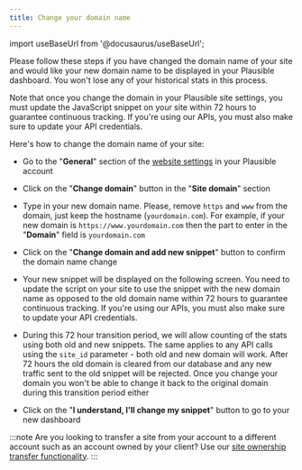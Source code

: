 ```yaml
---
title: Change your domain name
---
```


import useBaseUrl from '@docusaurus/useBaseUrl';

Please follow these steps if you have changed the domain name of your site and would like your new domain name to be displayed in your Plausible dashboard. You won't lose any of your historical stats in this process.

Note that once you change the domain in your Plausible site settings, you must update the JavaScript snippet on your site within 72 hours to guarantee continuous tracking. If you're using our APIs, you must also make sure to update your API credentials.

Here's how to change the domain name of your site:

* Go to the "**General**" section of the [website settings](website-settings.md) in your Plausible account 

* Click on the "**Change domain**" button in the "**Site domain**" section

* Type in your new domain name. Please, remove `https` and `www` from the domain, just keep the hostname (`yourdomain.com`). For example, if your new domain is `https://www.yourdomain.com` then the part to enter in the "**Domain**" field is `yourdomain.com`

* Click on the "**Change domain and add new snippet**" button to confirm the domain name change

* Your new snippet will be displayed on the following screen. You need to update the script on your site to use the snippet with the new domain name as opposed to the old domain name within 72 hours to guarantee continuous tracking. If you're using our APIs, you must also make sure to update your API credentials.

* During this 72 hour transition period, we will allow counting of the stats using both old and new snippets. The same applies to any API calls using the `site_id` parameter - both old and new domain will work. After 72 hours the old domain is cleared from our database and any new traffic sent to the old snippet will be rejected. Once you change your domain you won't be able to change it back to the original domain during this transition period either

* Click on the "**I understand, I'll change my snippet**" button to go to your new dashboard

:::note
Are you looking to transfer a site from your account to a different account such as an account owned by your client? Use our [site ownership transfer functionality](transfer-ownership.md).
:::
